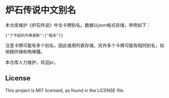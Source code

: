 # 炉石传说中文别名

本仓库维护《炉石传说》中文卡牌别名。数据以json格式存储，举例如下：
```
{"了不起的杰弗里斯":["姐夫"]}
```
注意卡牌可能有多个别名，因此值用列表存储。另外多个卡牌可能有相同别名，如地精炸弹和咆哮魔。

本仓库人力维护，欢迎pr。

## License

This project is MIT licensed, as found in the LICENSE file.
